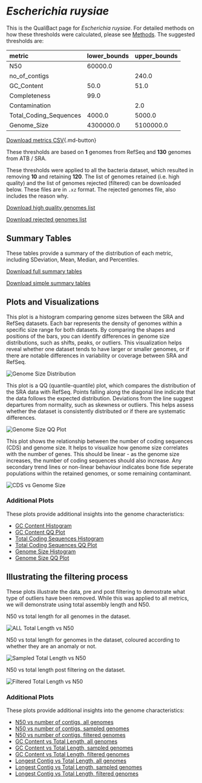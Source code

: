 # *Escherichia ruysiae*

This is the QualiBact page for *Escherichia ruysiae*. For detailed methods on how these thresholds were calculated, please see [Methods](../../methods.md).
The suggested thresholds are: 

| metric                 | lower_bounds   | upper_bounds   |
|:-----------------------|:---------------|:---------------|
| N50                    | 60000.0        |                |
| no_of_contigs          |                | 240.0          |
| GC_Content             | 50.0           | 51.0           |
| Completeness           | 99.0           |                |
| Contamination          |                | 2.0            |
| Total_Coding_Sequences | 4000.0         | 5000.0         |
| Genome_Size            | 4300000.0      | 5100000.0      |

[Download metrics CSV](Escherichia_ruysiae_metrics.csv){.md-button}


These thresholds are based on **1** genomes from RefSeq and **130** genomes from ATB / SRA.

These thresholds were applied to all the bacteria dataset, which resulted in removing **10** and retaining **120**.
The list of genomes retained (i.e. high quality) and the list of genomes rejected (filtered) can be downloaded below. These files are in `.xz` format. The rejected genomes file, also includes the reason why.

[Download high quality genomes list](Escherichia_ruysiae_high_quality_genomes.csv.xz)


[Download rejected genomes list](Escherichia_ruysiae_filtered_out_genomes.csv.xz)



## Summary Tables
These tables provide a summary of the distribution of each metric, including SDeviation, Mean, Median, and Percentiles.

[Download full summary tables](summary.csv)

[Download simple summary tables](selected_summary.csv)

## Plots and Visualizations

This plot is a histogram comparing genome sizes between the SRA and RefSeq datasets. Each bar represents the density of genomes within a specific size range for both datasets. By comparing the shapes and positions of the bars, you can identify differences in genome size distributions, such as shifts, peaks, or outliers. This visualization helps reveal whether one dataset tends to have larger or smaller genomes, or if there are notable differences in variability or coverage between SRA and RefSeq.

![Genome Size Distribution](Genome_Size_refseq_histogram_kde.png)

This plot is a QQ (quantile-quantile) plot, which compares the distribution of the SRA data with RefSeq. Points falling along the diagonal line indicate that the data follows the expected distribution. Deviations from the line suggest departures from normality, such as skewness or outliers. This helps assess whether the dataset is consistently distributed or if there are systematic differences.

![Genome Size QQ Plot](Genome_Size_refseq_qqplot.png)

This plot shows the relationship between the number of coding sequences (CDS) and genome size. It helps to visualize how genome size correlates with the number of genes. This should be linear - as the genome size increases, the number of coding sequences should also increase. Any secondary trend lines or non-linear behaviour indicates bone fide seperate populations within the retained genomes, or some remaining contaminant. 

![CDS vs Genome Size](Escherichia_ruysiae_CDS_vs_Genome_Size.png)

### Additional Plots

These plots provide additional insights into the genome characteristics:

- [GC Content Histogram](GC_Content_refseq_histogram_kde.png)
- [GC Content QQ Plot](GC_Content_refseq_qqplot.png)
- [Total Coding Sequences Histogram](Total_Coding_Sequences_refseq_histogram_kde.png)
- [Total Coding Sequences QQ Plot](Total_Coding_Sequences_refseq_qqplot.png)
- [Genome Size Histogram](Genome_Size_refseq_histogram_kde.png)
- [Genome Size QQ Plot](Genome_Size_refseq_qqplot.png)
## Illustrating the filtering process
These plots illustrate the data, pre and post filtering to demostrate what type of outliers have been removed. While this was applied to all metrics, we will demonstrate using total assembly length and N50.

N50 vs total length for all genomes in the dataset.

![ALL Total Length vs N50](Escherichia_ruysiae_all_total_length_N50.png)

N50 vs total length for genomes in the dataset, coloured according to whether they are an anomaly or not.

![Sampled Total Length vs N50](Escherichia_ruysiae_sample_total_length_N50.png)

N50 vs total length post filtering on the dataset.

![Filtered Total Length vs N50](Escherichia_ruysiae_filt_total_length_N50.png)

### Additional Plots

These plots provide additional insights into the genome characteristics:

- [N50 vs number of contigs, all genomes](Escherichia_ruysiae_all_N50_number.png)
- [N50 vs number of contigs, sampled genomes](Escherichia_ruysiae_sample_N50_number.png)
- [N50 vs number of contigs, filtered genomes](Escherichia_ruysiae_filt_N50_number.png)
- [GC Content vs Total Length, all genomes](Escherichia_ruysiae_all_total_length_GC_Content.png)
- [GC Content vs Total Length, sampled genomes](Escherichia_ruysiae_sample_total_length_GC_Content.png)
- [GC Content vs Total Length, filtered genomes](Escherichia_ruysiae_filt_total_length_GC_Content.png)
- [Longest Contig vs Total Length, all genomes](Escherichia_ruysiae_all_total_length_longest.png)
- [Longest Contig vs Total Length, sampled genomes](Escherichia_ruysiae_sample_total_length_longest.png)
- [Longest Contig vs Total Length, filtered genomes](Escherichia_ruysiae_filt_total_length_longest.png)
